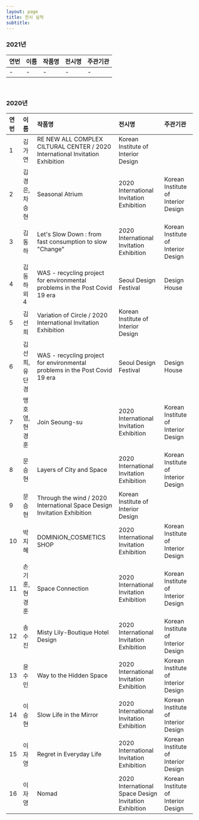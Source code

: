 ```yaml
---
layout: page
title: 전시 실적
subtitle:
---
```


### 2021년
| 연번 | 이름 | 작품명 | 전시명 | 주관기관 |
| :------ |:--- | :--- | :--- | :--- |
| - | - | - | - | - |

<br>

### 2020년
| 연번 | 이름 | 작품명 | 전시명 | 주관기관 |
| :------ |:--- | :--- | :--- | :--- |
| 1 | 김가연 | RE NEW ALL COMPLEX CILTURAL CENTER / 2020 International Invitation Exhibition | Korean Institute of Interior Design |
| 2 | 김경은, 차승현 | Seasonal Atrium | 2020 International Invitation Exhibition | Korean Institute of Interior Design |
| 3 | 김동하 | Let's Slow Down : from fast consumption to slow "Change" | 2020 International Invitation Exhibition | Korean Institute of Interior Design |
| 4 | 김동하 외4 | WAS - recycling project for environmental problems in the Post Covid 19 era | Seoul Design Festival | Design House |
| 5 |  김선희 | Variation of Circle / 2020 International Invitation Exhibition | Korean Institute of Interior Design |
| 6 | 김선희, 유단경 | WAS - recycling project for environmental problems in the Post Covid 19 era | Seoul Design Festival | Design House |
| 7 | 맹호영, 현경훈 | Join Seoung-su | 2020 International Invitation Exhibition | Korean Institute of Interior Design |
| 8 | 문승현 | Layers of City and Space | 2020 International Invitation Exhibition | Korean Institute of Interior Design |
| 9 | 문승현 | Through the wind / 2020 International Space Design Invitation Exhibition | Korean Institute of Interior Design |
| 10 | 박지혜 | DOMINION_COSMETICS SHOP | 2020 International Invitation Exhibition | Korean Institute of Interior Design |
| 11 | 손기훈, 현경훈 | Space Connection | 2020 International Invitation Exhibition | Korean Institute of Interior Design |
| 12 | 송수진 | Misty Lily-Boutique Hotel Design | 2020 International Invitation Exhibition | Korean Institute of Interior Design |
| 13 | 윤수민 | Way to the Hidden Space | 2020 International Invitation Exhibition | Korean Institute of Interior Design |
| 14 | 이승현 | Slow Life in the Mirror | 2020 International Invitation Exhibition | Korean Institute of Interior Design |
| 15 | 이자영 | Regret in Everyday Life | 2020 International Invitation Exhibition | Korean Institute of Interior Design | 
| 16 | 이자영 | Nomad | 2020 International Space Design Invitation Exhibition | Korean Institute of Interior Design |

<br>

